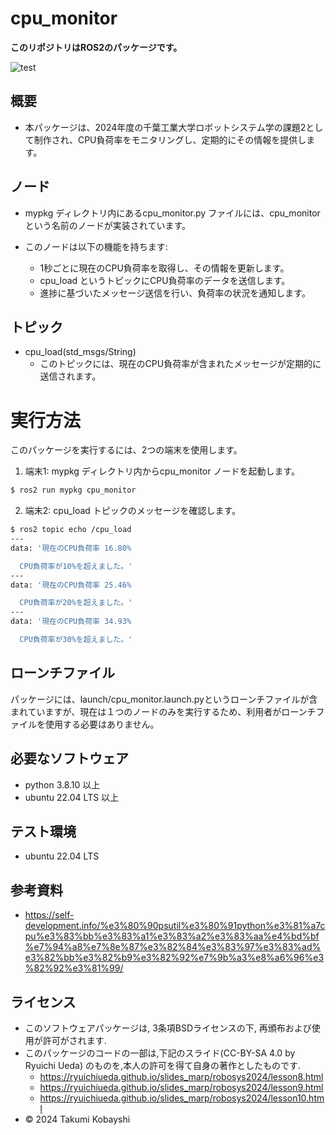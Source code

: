 # cpu_monitor
**このリポジトリはROS2のパッケージです。**

![test](https://github.com/Chinatsu0131/robosys2024-ros2/actions/workflows/test.yml/badge.svg)

## 概要
- 本パッケージは、2024年度の千葉工業大学ロボットシステム学の課題2として制作され、CPU負荷率をモニタリングし、定期的にその情報を提供します。


## ノード
- mypkg ディレクトリ内にあるcpu_monitor.py ファイルには、cpu_monitor という名前のノードが実装されています。

- このノードは以下の機能を持ちます:
  - 1秒ごとに現在のCPU負荷率を取得し、その情報を更新します。
  - cpu_load というトピックにCPU負荷率のデータを送信します。
  - 進捗に基づいたメッセージ送信を行い、負荷率の状況を通知します。

## トピック
- cpu_load(std_msgs/String)
  - このトピックには、現在のCPU負荷率が含まれたメッセージが定期的に送信されます。
  
# 実行方法
このパッケージを実行するには、2つの端末を使用します。
1. 端末1: mypkg ディレクトリ内からcpu_monitor ノードを起動します。
```bash
$ ros2 run mypkg cpu_monitor
```
2. 端末2: cpu_load トピックのメッセージを確認します。
```bash
$ ros2 topic echo /cpu_load
---
data: '現在のCPU負荷率 16.80%

  CPU負荷率が10%を超えました。'
---
data: '現在のCPU負荷率 25.46%

  CPU負荷率が20%を超えました。'
---
data: '現在のCPU負荷率 34.93%

  CPU負荷率が30%を超えました。'
```

## ローンチファイル
パッケージには、launch/cpu_monitor.launch.pyというローンチファイルが含まれていますが、現在は１つのノードのみを実行するため、利用者がローンチファイルを使用する必要はありません。

## 必要なソフトウェア
- python 3.8.10 以上
- ubuntu 22.04 LTS 以上

## テスト環境
- ubuntu 22.04 LTS

## 参考資料
- https://self-development.info/%e3%80%90psutil%e3%80%91python%e3%81%a7cpu%e3%83%bb%e3%83%a1%e3%83%a2%e3%83%aa%e4%bd%bf%e7%94%a8%e7%8e%87%e3%82%84%e3%83%97%e3%83%ad%e3%82%bb%e3%82%b9%e3%82%92%e7%9b%a3%e8%a6%96%e3%82%92%e3%81%99/

## ライセンス
- このソフトウェアパッケージは, 3条項BSDライセンスの下, 再頒布および使用が許可がされます.
- このパッケージのコードの一部は,下記のスライド(CC-BY-SA 4.0 by Ryuichi Ueda) のものを,本人の許可を得て自身の著作としたものです.
    - https://ryuichiueda.github.io/slides_marp/robosys2024/lesson8.html
    - https://ryuichiueda.github.io/slides_marp/robosys2024/lesson9.html
    - https://ryuichiueda.github.io/slides_marp/robosys2024/lesson10.html
- © 2024 Takumi Kobayshi
